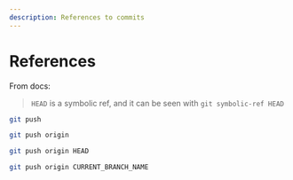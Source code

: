 ```yaml
---
description: References to commits
---
```

# References

From docs:

> `HEAD` is a symbolic ref, and it can be seen with `git symbolic-ref HEAD`

```sh
git push

git push origin

git push origin HEAD

git push origin CURRENT_BRANCH_NAME
```
